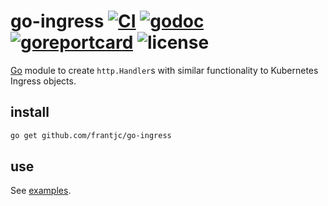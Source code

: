 # go-ingress [![CI](https://github.com/frantjc/go-ingress/actions/workflows/ci.yml/badge.svg?branch=main&event=push)](https://github.com/frantjc/go-ingress/actions) [![godoc](https://pkg.go.dev/badge/github.com/frantjc/go-ingress.svg)](https://pkg.go.dev/github.com/frantjc/go-ingress) [![goreportcard](https://goreportcard.com/badge/github.com/frantjc/go-ingress)](https://goreportcard.com/report/github.com/frantjc/go-ingress) ![license](https://shields.io/github/license/frantjc/go-ingress)

[Go](https://go.dev) module to create `http.Handler`s with similar functionality to Kubernetes Ingress objects.

## install

```sh
go get github.com/frantjc/go-ingress
```

## use

See [examples](examples/).
